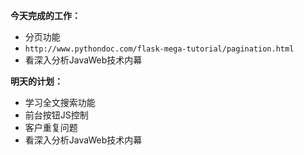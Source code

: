 **今天完成的工作：**
 
- 分页功能
- ` http://www.pythondoc.com/flask-mega-tutorial/pagination.html `
- 看深入分析JavaWeb技术内幕

**明天的计划：** 

- 学习全文搜索功能
- 前台按钮JS控制
- 客户重复问题
- 看深入分析JavaWeb技术内幕